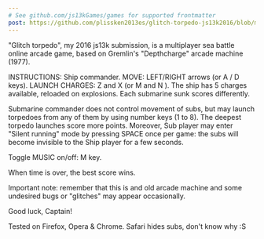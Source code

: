 ```yaml
---
# See github.com/js13kGames/games for supported frontmatter
post: https://github.com/plissken2013es/glitch-torpedo-js13k2016/blob/master/README.md
---
```

"Glitch torpedo", my 2016 js13k submission, is a multiplayer sea battle online arcade game, based on Gremlin's "Depthcharge" arcade machine (1977).

INSTRUCTIONS:
Ship commander. 
MOVE: LEFT/RIGHT arrows (or A / D keys).
LAUNCH CHARGES: Z and X (or M and N ).
The ship has 5 charges available, reloaded on explosions.
Each submarine sunk scores differently.

Submarine commander does not control movement of subs, but may launch torpedoes from any of them by using number keys (1 to 8). The deepest torpedo launches score more points.
Moreover, Sub player may enter "Silent running" mode by pressing SPACE once per game: the subs will become invisible to the Ship player for a few seconds.

Toggle MUSIC on/off: M key.

When time is over, the best score wins.

Important note: remember that this is and old arcade machine and some undesired bugs or "glitches" may appear occasionally.

Good luck, Captain!

Tested on Firefox, Opera & Chrome. Safari hides subs, don't know why :S